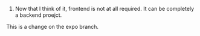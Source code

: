 1. Now that I think of it, frontend is not at all required. It can be completely a backend proejct. 


This is a change on the expo branch.